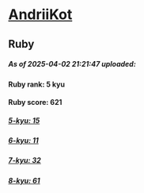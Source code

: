 # [AndriiKot](https://www.codewars.com/users/AndriiKot) 
## Ruby

##### As of 2025-04-02 21:21:47 uploaded:

#### Ruby rank: 5 kyu

#### Ruby score: 621

##### [5-kyu: 15](https://github.com/AndriiKot/Ruby__CodeWars/tree/main/kyu-5)

##### [6-kyu: 11](https://github.com/AndriiKot/Ruby__CodeWars/tree/main/kyu-6)

##### [7-kyu: 32](https://github.com/AndriiKot/Ruby__CodeWars/tree/main/kyu-7)

##### [8-kyu: 61](https://github.com/AndriiKot/Ruby__CodeWars/tree/main/kyu-8)

